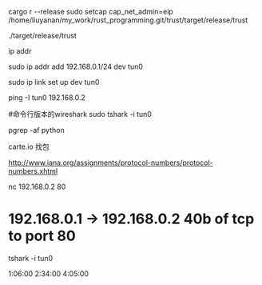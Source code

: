 
cargo r --release
sudo setcap cap_net_admin=eip /home/liuyanan/my_work/rust_programming.git/trust/target/release/trust


./target/release/trust

ip addr

sudo ip addr add 192.168.0.1/24 dev tun0


sudo ip link set up dev tun0

ping -I tun0 192.168.0.2


#命令行版本的wireshark
sudo tshark -i tun0



pgrep -af python


carte.io   找包


http://www.iana.org/assignments/protocol-numbers/protocol-numbers.xhtml

nc 192.168.0.2 80
# 192.168.0.1 → 192.168.0.2 40b of tcp to port 80

tshark -i tun0

1:06:00
2:34:00
4:05:00

